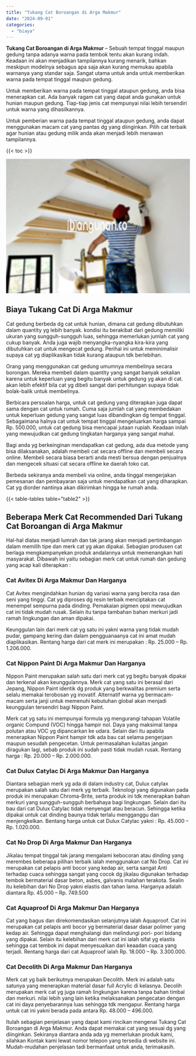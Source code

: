 ```yaml
---
title: "Tukang Cat Boroangan di Arga Makmur"
date: "2024-09-01"
categories: 
  - "biaya"
---
```


**Tukang Cat Boroangan di Arga Makmur** – Sebuah tempat tinggal maupun gedung tanpa adanya warna pada tembok tentu akan kurang indah. Keadaan ini akan menjadikan tampilannya kurang menarik, bahkan meskipun modelnya sebagus apa saja akan kurang memukau apabila warnanya yang standar saja. Sangat utama untuk anda untuk memberikan warna pada tempat tinggal maupun gedung.

Untuk memberikan warna pada tempat tinggal ataupun gedung, anda bisa menerapkan cat. Ada banyak ragam cat yang dapat anda gunakan untuk hunian maupun gedung. Tiap-tiap jenis cat mempunyai nilai lebih tersendiri untuk warna yang dihasilkannya.

Untuk pemberian warna pada tempat tinggal ataupun gedung, anda dapat menggunakan macam cat yang pantas dg yang diinginkan. Pilih cat terbaik agar hunian atau gedung milik anda akan menjadi lebih menawan tampilannya.

{{< toc >}}

![Tukang Cat Boroangan di Arga Makmur](/images/jasa-cat-murah38.png)

## Biaya Tukang Cat Di Arga Makmur

Cat gedung berbeda dg cat untuk hunian, dimana cat gedung dibutuhkan dalam quantity yg lebih banyak. kondisi itu berakibat dari gedung memiliki ukuran yang sungguh-sungguh luas, sehingga memerlukan jumlah cat yang cukup banyak. Anda juga wajib menyangka-nyangka kira-kira yang dibutuhkan cat untuk mengecat gedung. Perihal ini untuk meminimalisir supaya cat yg diaplikasikan tidak kurang ataupun tdk berlebihan.

Orang yang menggunakan cat gedung umumnya membelinya secara borongan. Mereka membeli dalam quantity yang sangat banyak sekalian karena untuk keperluan yang begitu banyak untuk gedung yg akan di cat. akan lebih efektif bila cat yg dibeli sangat dari perhitungan supaya tidak bolak-balik untuk membelinya.

Berbicara persoalan harga, untuk cat gedung yang diterapkan juga dapat sama dengan cat untuk rumah. Cuma saja jumlah cat yang membedakan untuk keperluan gedung yang sangat luas dibandingkan dg tempat tinggal. Sebagaimana halnya cat untuk tempat tinggal mengeluarkan harga sampai Rp. 500.000, untuk cat gedung bisa mencapai jutaan rupiah. Keadaan inilah yang mewujudkan cat gedung tingkatan harganya yang sangat mahal.

Bagi anda yg berkeinginan mendapatkan cat gedung, ada dua metode yang bisa dilaksanakan, adalah membeli cat secara offline dan membeli secara online. Membeli secara biasa berarti anda mesti bersua dengan penjualnya dan mengecek situasi cat secara offline ke daerah toko cat.

Berbeda sekiranya anda membeli via online, anda tinggal mengerjakan pemesanan dan pembayaran saja untuk mendapatkan cat yang diharapkan. Cat yg diorder nantinya akan dikirimkan hingga ke rumah anda.

{{< table-tables table="table2" >}}

## Beberapa Merk Cat Recommended Dari Tukang Cat Boroangan di Arga Makmur

Hal-hal diatas menjadi lumrah dan tak jarang akan menjadi pertimbangan dalam memilih tipe dan merk cat yg akan dipakai. Sebagian produsen cat berlaga mengkampanyekan produk andalannya untuk memenangkan hati masyarakat. Dibawah ini yaitu sebagian merk cat untuk rumah dan gedung yang acap kali diterapkan :

### Cat Avitex Di Arga Makmur Dan Harganya

Cat Avitex mengindahkan hunian dg variasi warna yang bercita rasa dan seni yang tinggi. Cat yg diproses dg resin terbaik menciptakan cat menempel sempurna pada dinding. Pemakaian pigmen opsi mewujudkan cat ini tidak mudah rusak. Selain itu tanpa tambahan bahan merkuri jadi ramah lingkungan dan aman dipakai.

Keunggulan lain dari merk cat yg satu ini yakni warna yang tidak mudah pudar, gampang kering dan dalam pengguanaanya cat ini amat mudah diaplikasikan. Rentang harga dari cat merk ini merupakan : Rp. 25.000 – Rp. 1.206.000.

### Cat Nippon Paint Di Arga Makmur Dan Harganya

Nippon Paint merupakan salah satu dari merk cat yg begitu banyak dipakai dan terkenal akan keunggulannya. Merk cat yang satu ini berasal dari Jepang, Nippon Paint identik dg produk yang berkwalitas premium serta selalu memakai terobosan yg inovatif. Alternatif warna yg bermacam-macam serta janji untuk memenuhi kebutuhan global akan menjadi keunggulan tersendiri bagi Nippon Paint.

Merk cat yg satu ini mempunyai formula yg mengurangi tahapan Volatile organic Compund (VOC) hingga hampir nol. Daya yang maksimal tanpa polutan atau VOC yg dipancarkan ke udara. Selain dari itu apabila menerapkan Nippon Paint hampir tdk ada bau cat selama pengerjaan maupun sesudah pengecetan. Untuk permasalahan kulaitas jangan diragukan lagi, sebab produk ini sudah pasti tidak mudah rusak. Rentang harga : Rp. 20.000 – Rp. 2.000.000.

### Cat Dulux Catylac Di Arga Makmur Dan Harganya

Diantara sebagian merk yg ada di dalam industry cat, Dulux catylax merupakan salah satu dari merk yg terbaik. Teknologi yang digunakan pada produk ini merupakan Chroma-Brite, serta produk ini tdk menerapkan bahan merkuri yang sungguh-sungguh berbahaya bagi lingkungan. Selain dari itu bau dari cat Dulux Catylac tidak menyengat atau beracun. Sehingga ketika dipakai untuk cat dinding baunya tidak terlalu mengganggu dan menjengkelkan. Bentang harga untuk cat Dulux Catylac yakni : Rp. 45.000 – Rp. 1.020.000.

### Cat No Drop Di Arga Makmur Dan Harganya

Jikalau tempat tinggal tak jarang mengalami kebocoran atau dinding yang merembes beberapa pilihan terbaik ialah menggunakan cat No Drop. Cat ini merupakan cat pelapis anti bocor yang kedap air, serta sangat Anti terhadap cuaca sehingga sangat yang cocok dg jikalau digunakan terhadap tembok bermaterial dasar beton, asbes, galvanis malahan terakota. Sealin itu kelebihan dari No Drop yakni elastis dan tahan lama. Harganya adalah diantara Rp. 45.000 – Rp. 749.500

### Cat Aquaproof Di Arga Makmur Dan Harganya

Cat yang bagus dan direkomendasikan selanjutnya ialah Aquaproof. Cat ini merupakan cat pelapis anti bocor yg bermaterial dasar dasar polimer yang kedap air. Sehingga dapat menghalangi dan melindungi pori- pori bidang yang dipakai. Selain itu kelebihan dari merk cat ini ialah sifat yg elastis sehingga cat tembok ini dapat menyesuaikan dari keaadan cuaca yang terjadi. Rentang harga dari cat Aquaproof ialah Rp. 18.000 – Rp. 3.300.000.

### Cat Decolith Di Arga Makmur Dan Harganya

Merk cat yg baik berikutnya merupakan Decolith. Merk ini adalah satu satunya yang menerapkan material dasar full Acrylic di kelasnya. Decolih merupakan merk cat yg juga ramah lingkungan karena tanpa bahan timbal dan merkuri. nilai lebih yang lain ketika melaksanakan pengecatan dengan cat ini daya penyebarannya luas sehingga tdk mengapur. Rentang harga untuk cat ini yakni berada pada antara Rp. 48.000 – 496.000.

Itulah sebagian penjelasan yang dapat kami rincikan mengenai Tukang Cat Boroangan di Arga Makmur. Anda dapat memakai cat yang sesuai dg yang diinginkan. Sekiranya diantara anda ada yg memerlukan produk kami, silahkan Kontak kami lewat nomor telepon yang tersedia di website ini. Mudah-mudahan penjelasan tadi bermanfaat untuk anda, terimakasih.
